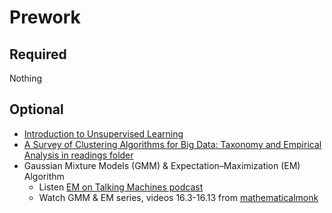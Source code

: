 Prework
======

Required
------

Nothing

Optional
------

- [Introduction to Unsupervised Learning](https://blog.algorithmia.com/introduction-to-unsupervised-learning/)
- [A Survey of Clustering Algorithms for Big Data: Taxonomy and Empirical Analysis in readings folder](https://ieeexplore.ieee.org/document/6832486)
- Gaussian Mixture Models (GMM) & Expectation–Maximization (EM) Algorithm
    - Listen [EM on Talking Machines podcast](http://www.thetalkingmachines.com/blog/2015/10/9/machine-learning-mastery-and-cancer-clusters)
    - Watch GMM & EM series, videos 16.3-16.13 from [mathematicalmonk](https://www.youtube.com/playlist?list=PLD0F06AA0D2E8FFBA8)
